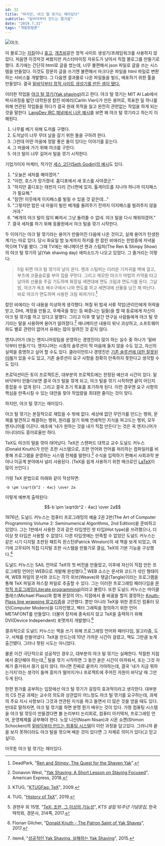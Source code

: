 ```yaml
---
id: 32
title: "하지만, 야크 털 깎기는 재미있다"
subtitle: "밑바닥부터 만드는 즐거움"
date: "2019.7.31"
tags: "개발방법론"
---
```


![야크.](https://user-images.githubusercontent.com/6410412/60662976-d78bed00-9e98-11e9-9832-908c731a6989.jpg)

이 블로그는 [지킬](https://jekyllrb.com/)이나 [휴고](https://gohugo.io/), [개츠비](https://www.gatsbyjs.org/)같은 정적 사이트 생성기/프레임워크를 사용하지 않았다. 처음엔 이것저것 써봤지만 커스터마이징 자유도가 낮아서 직접 블로그를 만들기로 했다. 초기에는 간단히 html로 글을 썼는데, 너무 불편해서 json 파일로 글을 쓰는 시스템을 만들었다. 이것도 장문의 글을 쓰기엔 불편해서 마크다운 파일을 html 파일로 변환하는 서비스를 개발했다. 그 다음엔 결과물로 나온 파일들을 빌드, 배포하기 위한 툴을 만들었다. 결국 [밑바닥부터 정적 사이트 생성기를 만든 셈이 됐다.](https://github.com/ParkSB/handmade-blog)

이러한 작업을 [야크 털 깎기(Yak shaving)](https://projects.csail.mit.edu/gsb/old-archive/gsb-archive/gsb2000-02-11.html)라고 한다. 야크 털 깎기는 MIT AI Lab에서 박사과정을 밟던 대학원생 칼린 비에리(Carlin Vieri)가 만든 용어로, 목표한 일 하나를 위해 연관된 작업들을 하다가 결국 원래 목적을 잃고 완전히 관련없는 작업을 하게 되는 것을 말한다. [LangDev IRC 채널에서 나온 예시](http://blog.dahlia.pe.kr/articles/2009/09/11/yak-shaving)를 보면 왜 야크 털 깎기라고 하는지 이해된다.

1. 나무를 베기 위해 도끼를 구했다.
1. 도끼날이 너무 무뎌 날을 갈기 위한 돌을 구하려 한다.
1. 그런데 어떤 마을에 정말 좋은 돌이 있다는 이야기를 듣는다.
1. 그 마을에 가기 위해 야크를 구한다.
1. 야크 털이 너무 길어서 털을 깎기 시작한다.

기업가이자 마케터, 작가인 [세스 고딘(Seth Godin)의 예시](https://seths.blog/2005/03/dont_shave_that/)도 있다.

1. "오늘은 세차를 해야겠어."
1. "이런, 호스가 망가졌네. 홈디포에서 새 호스를 사야겠군."
1. "하지만 홈디포는 태펀지 다리 건너편에 있지. 톨게이트를 지나야 하니까 이지패스가 필요해."
1. "잠깐! 이웃에게 이지패스를 빌릴 수 있을 것 같은데..."
1. "그렇지만 밥은 내 아들이 빌린 베개를 돌려주기 전까지 이지패스를 빌려주지 않을거야."
1. "베개의 야크 털이 많이 빠져서 그냥 돌려줄 수 없네. 야크 털을 다시 채워야겠어."
1. 결국 세차를 하기 위해 동물원에서 야크 털을 깎기 시작한다.

두 이야기는 야크 털 깎기라는 용어가 만들어진 다음에 나온 것이고, 실제 용어가 탄생한 계기는 따로 있다. 당시 화요일 밤 늦게까지 하키를 한 칼린 비에리는 한밤중에 저녁을 먹으며 TV를 봤다. 그때 TV에는 애니메이션 렌과 스팀피(The Ren & Stimpy Show)의 야크 털 깎기의 날(Yak shaving day) 에피소드가 나오고 있었다. 그 줄거리는 이렇다:

> 5일 뒤면 야크 털 깎기의 날이 온다. 렌과 스팀피는 더러운 기저귀를 벽에 걸고, 부츠에 코울슬로를 부어 집을 꾸민다. 그리고 제모한 야크가 마법의 카약을 타고 날아와 선물을 주길 기도하며 화장실 세면대에 면도 크림과 면도기를 둔다. 그날 밤, 야크가 욕조 배수구에서 나와 면도를 하고 세면대에 선물을 남긴 채 떠난다. 바로 야크가 면도하며 사용한 크림 찌꺼기다.[^1]

칼린 비에리는 이 내용을 이상하게 생각했다. 며칠 뒤 밤새 서류 작업(관리인에게 허락을 받고, DHL 계정을 만들고, 우체국을 찾는 등 짜증나는 일들)을 할 때 동료에게 자신이 야크 털 깎기를 하고 있다고 말했다. 그리고 이후 몇 달간 연구실 사람들에게 야크 털 깎기라는 말을 사용하며 용어가 알려졌다.[^2] 애니메이션 내용이 워낙 괴상하고, 소프트웨어와도 별로 관련이 없어서 유래는 많이 알려진 것 같지 않다.

엔지니어가 (또는 엔지니어링팀을 운영하는 경영진이) 많이 하는 실수 중 하나가 '밑바닥부터 만들기'다. 엔지니어는 시중의 솔루션이 딱 마음에 들지 않을 수도 있고, 자신의 실력을 증명하고 싶어 할 수도 있다. 클라이언트나 경영진은 [기존 솔루션에 대한 잘못된 이해](https://edykim.com/ko/post/you-used-open-source-and-are-you-a-developer/)가 있을 수도 있고, 기존 솔루션이 요구 사항을 정확히 만족하지 못한다고 생각할 수도 있다. 

프로덕션이든 토이 프로젝트든, 대부분의 프로젝트에는 한정된 예산과 시간이 있다. 밑바닥부터 만들다보면 결국 야크 털을 깎게 되고, 야크 털을 깎기 시작하면 끝이 어딘지 종잡을 수 없게 된다. 그리고 결국 초기 목표를 포기하게 된다. 이런 경우엔 요구 사항의 핵심을 만족시킬 수 있는 대안을 찾아 작업량을 최대한 줄이는 것이 맞다.

하지만, 야크 털 깎기는 재미있다.

야크 털 깎기는 본질적으로 재밌을 수 밖에 없다. 세상에 없던 무언가를 만드는 행위, 문제를 발견하고 해결하는 행위, 원리를 알기 위해 연쇄적인 지식을 파고드는 행위, 모두 엔지니어를 이끈다. 애초에 '내가 원하는 것을 내가 직접 만든다'는 것은 꼭 엔지니어가 아니더라도 흥미로울만 하다.

TeX도 야크의 털을 깎아 태어났다. TeX은 스탠퍼드 대학교 교수 도널드 커누스(Donald Knuth)가 만든 조판 시스템으로, 조판 언어와 언어를 처리하는 컴파일러를 비롯해 프로그램을 운영하는 시스템 전체를 말한다.[^3] 수식을 입력하기 편해서 사회과학 분야나 이공계 분야에서 널리 사용된다. (TeX을 쉽게 사용하기 위한 매크로인 [LaTeX](https://www.latex-project.org/)이 많이 쓰인다.)

가령 TeX 문법으로 아래와 같이 작성하면:

```
-b \pm \sqrt{b^2 - 4ac} \over 2a
```

이렇게 예쁘게 출력된다:

```math
-b \pm \sqrt{b^2 - 4ac} \over 2a
```

1976년, 도널드 커누스는 컴퓨터 프로그래밍의 예술 2권 2판(The Art of Computer Programming Volume 2: Seminumerical Algorithms, 2nd Edition)을 준비하고 있었다. 그는 1판에서 사용한 것과 같은 타입셋인 핫 타입(Hot type)을 쓰려했으나, 더 이상 핫 타입은 사용할 수 없었다. 다른 타입셋에는 만족할 수 없었던 도널드 커누스는 같은 시기 디지털 조판된 패트릭 윈스턴(Patrick Winston)의 새 책을 보게 되었고, 여기에 고무되어 직접 디지털 조판 시스템을 만들기로 결심, TeX의 기본 기능을 구상했다.[^4]

도널드 커누스는 SAIL 언어로 TeX의 첫 버전을 만들었고, 이후에 자신이 직접 만든 프로그래밍 언어인 WEB으로 개발해 완성했다.[^5] WEB 소스는 문서와 코드가 섞인 형태이며, WEB 파일의 문서와 코드는 각각 위브(Weave)와 탱글(Tangle)이라는 프로그램을 통해 TeX 파일과 파스칼 파일로 추출할 수 있다. 그는 이러한 프로그래밍 패러다임을 [문학적 프로그래밍(Literate programming)](http://www.literateprogramming.com/knuthweb.pdf)이라고 불렀다. 또한 도널드 커누스는 마이클 플래스(Michael Plass)와 함께 문장의 어느 지점에서 줄 바꿈을 할지 결정하는 [Knuth-Plass line wrapping 알고리즘](https://www.students.cs.ubc.ca/~cs-490/2015W2/lectures/Knuth.pdf)을 고안했다. 뿐만 아니라 TeX을 위한 폰트인 컴퓨터 모던(Computer Modern)을 디자인했고, 벡터 그래픽을 정의하기 위한 언어 METAFONT를 만들었다. 더불어 장치에 종속되지 않고 TeX을 출력하기 위해 DVI(Device Independent) 포맷까지 개발했다.[^6]

결과적으로 도널드 커누스는 책을 쓰기 위해 프로그래밍 언어와 패러다임, 알고리즘, 도구, 서체를 만들어냈다. TeX을 만드는데 10년 가까운 시간이 걸렸고, 책도 그만큼 늦게 출간됐다. 그러나 헛된 시도는 아니었다.

물론 이건 극단적으로 성공적인 경우고, 대부분의 야크 털 깎기는 실패한다. 적절한 지점에서 중단해야 하는데,[^7] 털을 깎기 시작하면 그 동안 쏟은 시간이 아까워서, 또는 그것 자체가 즐거워서 끊기 쉽지 않다. 아니면 진짜로 끝까지 가야하는데, 결국 '내가 지금 뭐하는거지'라는 생각이 들며 흥미가 떨어지거나 프로젝트에 주어진 자원이 바닥날 때 그만두게 된다.

한편 뭔가를 공부하는 입장에선 야크 털 깎기가 굉장히 효과적이라고 생각한다. 대부분의 CS 전공 과제는 교수의 의도와 상관없이 어느정도 야크 털 깎기를 요구하는데, 과제의 주요 지시 사항보다 그것과 연관된 지식을 파고 들면서 더 많은 것을 얻을 때도 있다. 반대로 말하자면, 야크 털 깎기를 하면 분명 뭔가 배우는 것이 있다. 가령 컴퓨팅 시스템을 야크 털 깎듯이 만들겠다면 불 논리부터 논리회로, 컴퓨터 아키텍처, 프로그래밍 언어, 운영체제를 공부해야 한다. 노암 니산(Noam Nisan)과 시몬 쇼켄(Shimon Schocken)의 [밑바닥부터 만드는 컴퓨팅 시스템](https://blog.insightbook.co.kr/2019/03/29/%EB%B0%91%EB%B0%94%EB%8B%A5%EB%B6%80%ED%84%B0-%EB%A7%8C%EB%93%9C%EB%8A%94-%EC%BB%B4%ED%93%A8%ED%8C%85-%EC%8B%9C%EC%8A%A4%ED%85%9C/)이 이런 과정을 담고있다. 그러니까 끝을 보지 못하더라도 야크 털을 깎으며 배운 것이 있다면 그 자체로 의미가 있다(고 믿고 싶다).

아무튼 야크 털 깎기는 재미있다.

[^1]: DeadPark, "[Ren and Stimpy: The Quest for the Shaven Yak](http://www.deadpark.com/articles/ren-and-stimpy-the-quest-for-the-shaven-yak/)".
[^2]: Donavon West, "[Yak Shaving: A Short Lesson on Staying Focused](https://americanexpress.io/yak-shaving/)", American Express, 2018.
[^3]: KTUG, "[KTUGFaq: TeX](http://faq.ktug.org/faq/TeX)", 2009.
[^4]: TUG, "[History of TeX](https://www.tug.org/whatis.html)", 2019.
[^5]: 권현우 외 15명, "[TeX: 조판, 그 이상의 가능성](http://conf.ktug.org/2017/doc/KTS%EC%84%A4%EB%A6%BD10%EC%A3%BC%EB%85%84%EA%B8%B0%EB%85%90%EB%AC%B8%EC%A7%91_%EC%B5%9C%EC%A2%85%EB%B3%B8_20170213.pdf)", _KTS 설립 10주년 기념문집_, 한국텍학회, 경문사, 314쪽, 2017.
[^6]: Florian Gilcher, "[Donald Knuth - The Patron Saint of Yak Shaves](https://yakshav.es/the-patron-saint-of-yakshaves/)", 2017.
[^7]: item4, "[성공적인 Yak Shaving, 실패하는 Yak Shaving](https://item4.blog/2015-07-26/Successful-Yak-Shaving-Unsuccessful-Yak-Shaving/)", 2015.
